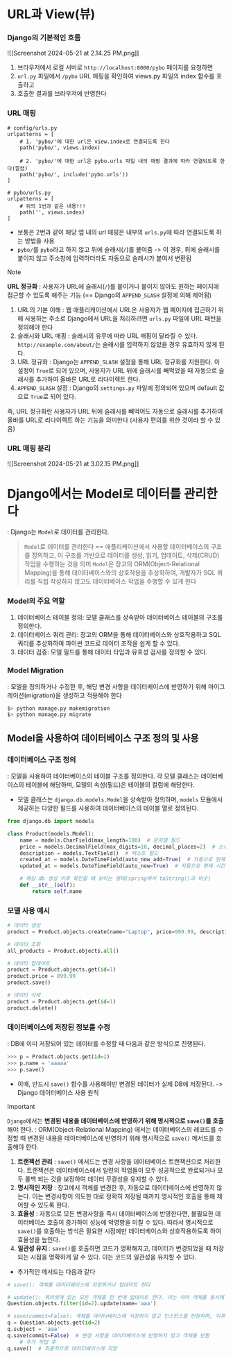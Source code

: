 # URL과 View(뷰)

### Django의 기본적인 흐름

![[Screenshot 2024-05-21 at 2.14.25 PM.png]]
1. 브라우저에서 로컬 서버로 `http://localhost:8000/pybo` 페이지를 요청하면
2. `url.py` 파일에서 `/pybo` URL 매핑을 확인하여 views.py 파일의 index 함수를 호출하고
3. 호출한 결과를 브라우저에 반영한다

### URL 매핑

```django
# config/urls.py
urlpatterns = [
	# 1. 'pybo/'에 대한 url은 view.index로 연결되도록 한다
	path('pybo/', views.index)

	# 2. 'pybo/'에 대한 url은 pybo.urls 파일 내의 매핑 결과에 따라 연결되도록 한다(깔끔)
	path('pybo/', include('pybo.urls'))
]

# pybo/urls.py
urlpatterns = [
	# 위의 1번과 같은 내용!!!
	path('', views.index)
]
```

- 보통은 2번과 같이 해당 앱 내의 url 매핑은 내부의 `urls.py`에 따라 연결되도록 하는 방법을 사용
- `pybo/`를 `pybo`라고 하지 않고 뒤에 슬래시(`/`)를 붙여줌
  -> 이 경우, 뒤에 슬래시를 붙이지 않고 주소창에 입력하더라도 자동으로 슬래시가 붙여서 변환됨

 > [!NOTE]
 > **URL 정규화**
 > : 사용자가 URL에 슬래시(`/`)를 붙이거나 붙이지 않아도 원하는 페이지에 접근할 수 있도록 해주는 기능 (== Django의 `APPEND_SLASH` 설정에 의해 제어됨)
 > 1. URL의 기본 이해
 >    : 웹 애플리케이션에서 URL은 사용자가 웹 페이지에 접근하기 위해 사용하는 주소로 Django에서 URL을 처리하려면 `urls.py` 파일에 URL 패턴을 정의해야 한다
 > 2. 슬래시와 URL 매핑
 >    : 슬래시의 유무에 따라 URL 매핑이 달라질 수 있다.
 >    `http://example.com/about/`는 슬래시를 입력하지 않았을 경우 유효하지 않게 된다.
 > 3. URL 정규화
 >    : Django는 `APPEND_SLASH` 설정을 통해 URL 정규화를 지원한다. 이 설정이 `True`로 되어 있으며, 사용자가 URL 뒤에 슬래시를 빼먹었을 때 자동으로 슬래시를 추가하여 올바른 URL로 리다이렉트 한다.
 > 4. `APPEND_SLASH` 설정
 >    : Django의 `settings.py` 파일에 정의되어 있으며 default 값으로 `True`로 되어 있다.
 >
 > 즉, URL 정규화란 사용자가 URL 뒤에 슬래시를 빼먹어도 자동으로 슬래시를 추가하여 올바를 URL로 리다이렉트 하는 기능을 의미한다 (사용자 편의를 위한 것이라 할 수 있음)

### URL 매핑 분리
 ![[Screenshot 2024-05-21 at 3.02.15 PM.png]]

# Django에서는 Model로 데이터를 관리한다

: Django는 `Model`로 데이터를 관리한다.
> `Model`로 데이터를 관리한다
> == 애플리케이션에서 사용할 데이터베이스의 구조를 정의하고, 이 구조를 기반으로 데이터를 생성, 읽기, 업데이트, 삭제(CRUD) 작업을 수행하는 것을 의미
> `Model`은 장고의 ORM(Object-Relational Mapping)을 통해 데이터베이스와의 상호작용을 추상화하여, 개발자가 SQL 쿼리를 직접 작성하지 않고도 데이터베이스 작업을 수행할 수 있게 한다

### Model의 주요 역할

1. 데이터베이스 테이블 정의: 모델 클래스를 상속받아 데이터베이스 테이블의 구조를 정의한다.
2. 데이터베이스 쿼리 관리: 장고의 ORM을 통해 데이터베이스와 상호작용하고 SQL 쿼리를 추상화하여 파이썬 코드로 데이터 조작을 쉽게 할 수 있다.
3. 데이터 검증: 모델 필드를 통해 데이터 타입과 유효성 검사를 정의할 수 있다.

### Model Migration

: 모델을 정의하거나 수정한 후, 해당 변경 사항을 데이터베이스에 반영하기 위해 마이그레이션(migration)을 생성하고 적용해야 한다

```bash
$> python manage.py makemigration
$> python manage.py migrate
```

## Model을 사용하여 데이터베이스 구조 정의 및 사용

### 데이터베이스 구조 정의

: 모델을 사용하여 데이터베이스의 테이블 구조를 정의한다. 각 모델 클래스는 데이터베이스의 테이블에 해당하며, 모델의 속성(필드)은 테이블의 컬럼에 해당한다.

- 모델 클래스는 `django.db.models.Model`을 상속받아 정의하며, `models` 모듈에서 제공하는 다양한 필드를 사용하여 데이터베이스의 테이블 열로 정의된다.

```python
from django.db import models

class Product(models.Model):
    name = models.CharField(max_length=100)  # 문자열 필드
    price = models.DecimalField(max_digits=10, decimal_places=2)  # 소수점 필드
    description = models.TextField()  # 텍스트 필드
    created_at = models.DateTimeField(auto_now_add=True)  # 자동으로 현재 시간 추가
    updated_at = models.DateTimeField(auto_now=True)  # 자동으로 현재 시간 업데이트

	# 해당 db 생성 이후 확인할 때 보이는 형태(spring에서 toString()과 비슷)
    def __str__(self):
        return self.name

```

### 모델 사용 예시

```python
# 데이터 생성
product = Product.objects.create(name="Laptop", price=999.99, description="High-end gaming laptop")

# 데이터 조회
all_products = Product.objects.all()

# 데이터 업데이트
product = Product.objects.get(id=1)
product.price = 899.99
product.save()

# 데이터 삭제
product = Product.objects.get(id=1)
product.delete()
```

### 데이터베이스에 저장된 정보를 수정

: DB에 이미 저장되어 있는 데이터를 수정할 때 다음과 같은 방식으로 진행된다.

```python
>>> p = Product.objects.get(id=2)
>>> p.name = 'aaaaa'
>>> p.save()
```

- 이때, 반드시 `save()` 함수를 사용해야만 변경된 데이터가 실제 DB에 저장된다.
  -> Django 데이터베이스 사용 원칙

> [!IMPORTANT]
> `Django`에서는 **변경된 내용을 데이터베이스에 반영하기 위해 명시적으로 `save()`를 호출**해야 한다.
> : ORM(Object-Relational Mapping) 에서는 데이터베이스의 레코드를 수정할 때 변경된 내용을 데이터베이스에 반영하기 위해 명시적으로 `save()` 메서드를 호출해야 한다.
> 1. **트랜젝선 관리**
>    : `save()` 메서드는 변경 사항을 데이터베이스 트랜잭션으로 처리한다. 트랜잭션은 데이터베이스에서 일련의 작업들이 모두 성공적으로 완료되거나 모두 롤백 되는 것을 보장하여 데이터 무결성을 유지할 수 있다.
> 2. **명시적인 저장**
>    : 장고에서 객체를 변경한 후, 자동으로 데이터베이스에 반영하지 않는다. 이는 변경사항이 의도한 대로 정확히 저장될 때까지 명시적인 호출을 통해 제어할 수 있도록 한다.
> 3. **효율성**
>    : 자동으로 모든 변경사항을 즉시 데이터베이스에 반영한다면, 불필요한 데이터베이스 호출이 증가하여 성능에 악영향을 미칠 수 있다. 따라서 명시적으로 `save()`를 호출하는 방식은 필요한 시점에만 데이터베이스와 상호작용하도록 하여 효율성을 높인다.
> 4. **일관성 유지**
>    : `save()`를 호출하면 코드가 명확해지고, 데이터가 변경되었을 때 저장되는 시점을 명확하게 알 수 있다. 이는 코드의 일관성을 유지할 수 있다.

- 추가적인 메서드는 다음과 같다
```python
# save(): 객체를 데이터베이스에 저장하거나 업데이트 한다

# update(): 쿼리셋에 있는 모든 객체를 한 번에 업데이트 한다. 이는 여러 객체를 동시에 업데이트할 때 유용하다
Question.objects.filter(id=2).update(name='aaa')

# save(commit=False): 객체를 데이터베이스에 저장하지 않고 인스턴스를 반환하며, 이후 save()를 통해 저장할 수 있다
q = Question.objects.get(id=2)
q.subject = 'aaa'
q.save(commit=False)  # 변경 사항을 데이터베이스에 반영하지 않고 객체를 반환
	# 추가 작업 후
q.save()  # 최종적으로 데이터베이스에 저장
```

